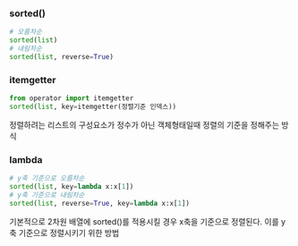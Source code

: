### sorted()
```python
# 오름차순
sorted(list)
# 내림차순
sorted(list, reverse=True)
```

### itemgetter
```python
from operator import itemgetter
sorted(list, key=itemgetter(정렬기준 인덱스))
```
정렬하려는 리스트의 구성요소가 정수가 아닌 객체형태일때 정렬의 기준을 정해주는 방식

### lambda
```python
# y축 기준으로 오름차순
sorted(list, key=lambda x:x[1])
# y축 기준으로 내림차순
sorted(list, reverse=True, key=lambda x:x[1])
```
기본적으로 2차원 배열에 sorted()를 적용시킬 경우 x축을 기준으로 정렬된다. 이를 y축 기준으로 정렬시키기 위한 방법
